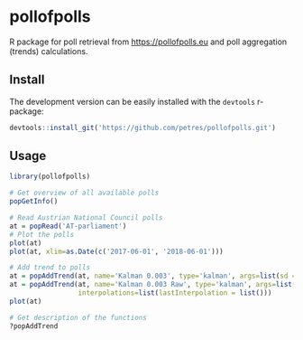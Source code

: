 # pollofpolls
R package for poll retrieval from https://pollofpolls.eu and poll aggregation (trends) calculations.

## Install

The development version can be easily installed with the ``devtools`` r-package:

```r
devtools::install_git('https://github.com/petres/pollofpolls.git')
```

## Usage

```r
library(pollofpolls)

# Get overview of all available polls
popGetInfo()

# Read Austrian National Council polls
at = popRead('AT-parliament')
# Plot the polls
plot(at)
plot(at, xlim=as.Date(c('2017-06-01', '2018-06-01')))

# Add trend to polls
at = popAddTrend(at, name='Kalman 0.003', type='kalman', args=list(sd = 0.003))
at = popAddTrend(at, name='Kalman 0.003 Raw', type='kalman', args=list(sd = 0.003), 
                 interpolations=list(lastInterpolation = list()))
plot(at)

# Get description of the functions
?popAddTrend
```
